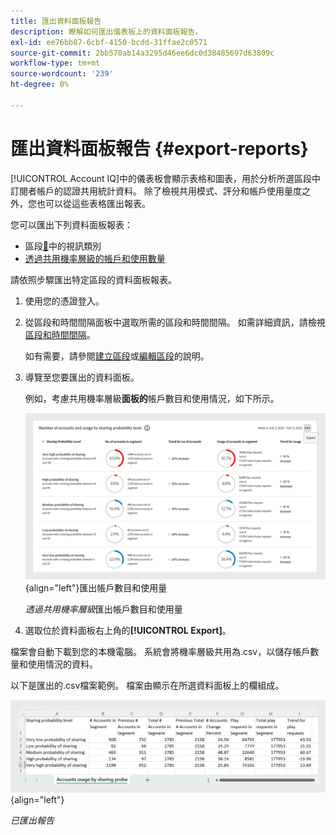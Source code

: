 ```yaml
---
title: 匯出資料面板報告
description: 瞭解如何匯出儀表板上的資料面板報告。
exl-id: ee76bb87-6cbf-4150-bcdd-31ffae2c0571
source-git-commit: 2bb570ab14a3295d46ee6dc0d38485697d63809c
workflow-type: tm+mt
source-wordcount: '239'
ht-degree: 0%

---
```


# 匯出資料面板報告 {#export-reports}

[!UICONTROL Account IQ]中的儀表板會顯示表格和圖表，用於分析所選區段中訂閱者帳戶的認證共用統計資料。 除了檢視共用模式、評分和帳戶使用量度之外，您也可以從這些表格匯出報表。

您可以匯出下列資料面板報表：

* 區段[&#128279;](data-panels.md#video-categories-segment)中的視訊類別
* [透過共用機率層級的帳戶和使用數量](data-panels.md#number-of-accounts-usage-sharing-probability)

請依照步驟匯出特定區段的資料面板報表。

1. 使用您的憑證登入。
1. 從區段和時間間隔面板中選取所需的區段和時間間隔。 如需詳細資訊，請檢視[區段和時間間隔](segments-timeinterval.md#segment-selection)。

   如有需要，請參閱[建立區段](work-with-segments.md#create-new-segment)或[編輯區段](work-with-segments.md#edit-segment)的說明。

1. 導覽至您要匯出的資料面板。

   例如，考慮共用機率層級&#x200B;**面板的**&#x200B;帳戶數目和使用情況，如下所示。

   ![透過共用機率層級](assets/export-report.png){align="left"}匯出帳戶數目和使用量

   *透過共用機率層級*&#x200B;匯出帳戶數目和使用量

1. 選取位於資料面板右上角的&#x200B;**[!UICONTROL Export]**。

檔案會自動下載到您的本機電腦。 系統會將機率層級共用為.csv，以儲存帳戶數量和使用情況的資料。

以下是匯出的.csv檔案範例。 檔案由顯示在所選資料面板上的欄組成。

![已匯出報告](assets/exported-report.png){align="left"}

*已匯出報告*
